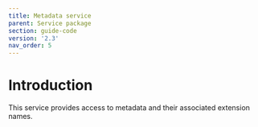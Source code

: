 ```yaml
---
title: Metadata service
parent: Service package
section: guide-code
version: '2.3'
nav_order: 5
---
```

# Introduction

This service provides access to metadata and their associated extension
names.
